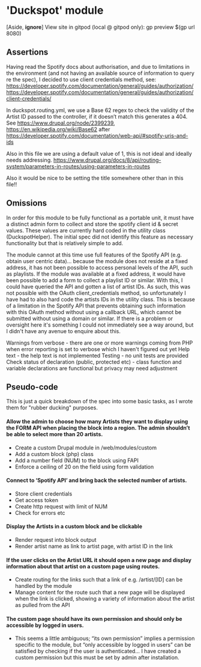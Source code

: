# 'Duckspot' module
[Aside, **ignore**] View site in gitpod (local @ gitpod only): gp preview $(gp url 8080)


## Assertions

Having read the Spotify docs about authorisation, and due to limitations in the environment (and not having an available source of information to query re the spec), I decided to use client credentials method, see:
https://developer.spotify.com/documentation/general/guides/authorization/
https://developer.spotify.com/documentation/general/guides/authorization/client-credentials/

In duckspot.routing.yml, we use a Base 62 regex to check the validity of the Artist ID passed to the controller, if it doesn’t match this generates a 404. 
See https://www.drupal.org/node/2399239, https://en.wikipedia.org/wiki/Base62 after https://developer.spotify.com/documentation/web-api/#spotify-uris-and-ids

Also in this file we are using a default value of 1, this is not ideal and ideally needs addressing.
https://www.drupal.org/docs/8/api/routing-system/parameters-in-routes/using-parameters-in-routes

Also it would be nice to be setting the title somewhere other than in this file!!


## Omissions 

In order for this module to be fully functional as a portable unit, it must have a distinct admin form to collect and store the spotify client id & secret values. These values are currently hard coded in the utility class (DuckspotHelper). The initial spec did not identify this feature as necessary functionality but that is relatively simple to add.

The module cannot at this time use full features of the Spotify API (e.g. obtain user centric data)... because the module does not reside at a fixed address, it has not been possible to access personal levels of the API, such as playlists. If the module was available at a fixed address, it would have been possible to add a form to collect a playlist ID or similar. With this, I could have queried the API and gotten a list of artist IDs. As such, this was not possible with the OAuth client_credentials method, so unfortunately I have had to also hard code the artists IDs in the utility class. This is because of a limitation in the Spotify API that prevents obtaining such information with this OAuth method without using a callback URL, which cannot be submitted without using a domain or similar. If there is a problem or oversight here it's something I could not immediately see a way around, but I didn't have any avenue to enquire about this.

Warnings from verbose - there are one or more warnings coming from PHP when error reporting is set to verbose which I haven't figured out yet
Help text - the help text is not implemented
Testing - no unit tests are provided
Check status of declaration (public, protected etc) - class function and variable declarations are functional but privacy may need adjustment


## Pseudo-code

This is just a quick breakdown of the spec into some basic tasks, as I wrote them for "rubber ducking" purposes.

#### Allow the admin to choose how many Artists they want to display using the FORM API when placing the block into a region. The admin shouldn’t be able to select more than 20 artists.

- Create a custom Drupal module in /web/modules/custom
- Add a custom block (php) class
- Add a number field (NUM) to the block using FAPI
- Enforce a ceiling of 20 on the field using form validation

#### Connect to ‘Spotify API’ and bring back the selected number of artists.

- Store client credentials
- Get access token
- Create http request with limit of NUM
- Check for errors etc

#### Display the Artists in a custom block and be clickable

- Render request into block output
- Render artist name as link to artist page, with artist ID in the link

#### If the user clicks on the Artist URL it should open a new page and display information about that artist on a custom page using routes.

- Create routing for the links such that a link of e.g. /artist/[ID] can be handled by the module
- Manage content for the route such that a new page will be displayed when the link is clicked, showing a variety of information about the artist as pulled from the API

#### The custom page should have its own permission and should only be accessible by logged in users.

- This seems a little ambiguous; “its own permission” implies a permission specific to the module, but “only accessible by logged in users” can be satisfied by checking if the user is authenticated… I have created a custom permission but this must be set by admin after installation.
